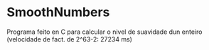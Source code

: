 # SmoothNumbers
Programa feito en C para calcular o nivel de suavidade dun enteiro (velocidade de fact. de 2^63-2: 27234 ms)
